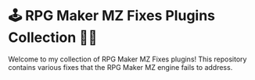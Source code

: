 # 🕹️ RPG Maker MZ Fixes Plugins Collection 🔧🧰

Welcome to my collection of RPG Maker MZ Fixes plugins! This repository contains various fixes that the RPG Maker MZ engine fails to address.



